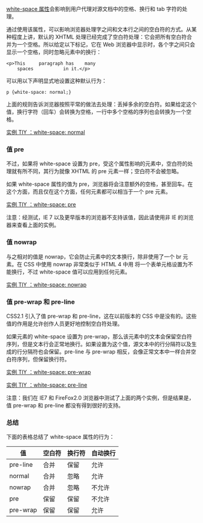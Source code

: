[white-space 属性](http://www.w3school.com.cn/cssref/pr_text_white-space.asp)会影响到用户代理对源文档中的空格、换行和 tab 字符的处理。

通过使用该属性，可以影响浏览器处理字之间和文本行之间的空白符的方式。从某种程度上讲，默认的 XHTML 处理已经完成了空白符处理：它会把所有空白符合并为一个空格。所以给定以下标记，它在 Web 浏览器中显示时，各个字之间只会显示一个空格，同时忽略元素中的换行：

```
<p>This     paragraph has    many
    spaces           in it.</p>
```

可以用以下声明显式地设置这种默认行为：

```
p {white-space: normal;}
```

上面的规则告诉浏览器按照平常的做法去处理：丢掉多余的空白符。如果给定这个值，换行字符（回车）会转换为空格，一行中多个空格的序列也会转换为一个空格。

[实例 TIY ：white-space: normal](http://www.w3school.com.cn/tiy/t.asp?f=csse_text_white-space_normal)

### 值 pre

不过，如果将 white-space 设置为 pre，受这个属性影响的元素中，空白符的处理就有所不同，其行为就像 XHTML 的 pre 元素一样；空白符不会被忽略。

如果 white-space 属性的值为 pre，浏览器将会注意额外的空格，甚至回车。在这个方面，而且仅在这个方面，任何元素都可以相当于一个 pre 元素。

[实例 TIY ：white-space: pre](http://www.w3school.com.cn/tiy/t.asp?f=csse_text_white-space_pre)

注意：经测试，IE 7 以及更早版本的浏览器不支持该值，因此请使用非 IE 的浏览器来查看上面的实例。

### 值 nowrap

与之相对的值是 nowrap，它会防止元素中的文本换行，除非使用了一个 br 元素。在 CSS 中使用 nowrap 非常类似于 HTML 4 中用 <td nowrap> 将一个表单元格设置为不能换行，不过 white-space 值可以应用到任何元素。

[实例 TIY ：white-space: nowrap](http://www.w3school.com.cn/tiy/t.asp?f=csse_text_white-space)

### 值 pre-wrap 和 pre-line

CSS2.1 引入了值 pre-wrap 和 pre-line，这在以前版本的 CSS 中是没有的。这些值的作用是允许创作人员更好地控制空白符处理。

如果元素的 white-space 设置为 pre-wrap，那么该元素中的文本会保留空白符序列，但是文本行会正常地换行。如果设置为这个值，源文本中的行分隔符以及生成的行分隔符也会保留。pre-line 与 pre-wrap 相反，会像正常文本中一样合并空白符序列，但保留换行符。

[实例 TIY ：white-space: pre-wrap](http://www.w3school.com.cn/tiy/t.asp?f=csse_text_white-space_pre-wrap)

 

[实例 TIY ：white-space: pre-line](http://www.w3school.com.cn/tiy/t.asp?f=csse_text_white-space_pre-line)

注意：我们在 IE7 和 FireFox2.0 浏览器中测试了上面的两个实例，但是结果是，值 pre-wrap 和 pre-line 都没有得到很好的支持。

### 总结

下面的表格总结了 white-space 属性的行为：

| 值       | 空白符 | 换行符 | 自动换行 |
| -------- | ------ | ------ | -------- |
| pre-line | 合并   | 保留   | 允许     |
| normal   | 合并   | 忽略   | 允许     |
| nowrap   | 合并   | 忽略   | 不允许   |
| pre      | 保留   | 保留   | 不允许   |
| pre-wrap | 保留   | 保留   | 允许     |